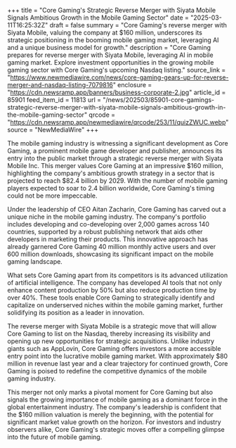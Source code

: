 +++
title = "Core Gaming's Strategic Reverse Merger with Siyata Mobile Signals Ambitious Growth in the Mobile Gaming Sector"
date = "2025-03-11T16:25:32Z"
draft = false
summary = "Core Gaming's reverse merger with Siyata Mobile, valuing the company at $160 million, underscores its strategic positioning in the booming mobile gaming market, leveraging AI and a unique business model for growth."
description = "Core Gaming prepares for reverse merger with Siyata Mobile, leveraging AI in mobile gaming market. Explore investment opportunities in the growing mobile gaming sector with Core Gaming's upcoming Nasdaq listing."
source_link = "https://www.newmediawire.com/news/core-gaming-gears-up-for-reverse-merger-and-nasdaq-listing-7079816"
enclosure = "https://cdn.newsramp.app/banners/business-corporate-2.jpg"
article_id = 85901
feed_item_id = 11813
url = "/news/202503/85901-core-gamings-strategic-reverse-merger-with-siyata-mobile-signals-ambitious-growth-in-the-mobile-gaming-sector"
qrcode = "https://cdn.newsramp.app/newmediawire/qrcode/253/11/quizZWUC.webp"
source = "NewMediaWire"
+++

<p>The mobile gaming industry is witnessing a significant development as Core Gaming, a prominent mobile game developer and publisher, announces its entry into the public market through a strategic reverse merger with Siyata Mobile Inc. This merger values Core Gaming at an impressive $160 million, highlighting the company's ambitious growth strategy in a sector that is projected to reach $82.4 billion by 2029. With the number of mobile gaming players expected to soar to 2.4 billion worldwide, Core Gaming's timing could not be more impeccable.</p><p>Under the leadership of CEO Aitan Zacharin, Core Gaming has carved out a unique niche in the mobile gaming industry. The company's portfolio includes developing and co-developing over 2,000 games across 140 countries, supported by a robust publishing network that aids other developers in marketing their products. This innovative approach has already garnered Core Gaming 40 million monthly active users and over 600 million downloads, showcasing its significant impact on the mobile gaming landscape.</p><p>What sets Core Gaming apart from its competitors is its advanced utilization of artificial intelligence. The company has developed AI tools that not only enhance content production by 50% but also reduce production time by over 40%. These tools enable Core Gaming to strategically identify and capitalize on underserved niches within the mobile gaming market, further solidifying its position as a leader in innovation.</p><p>The reverse merger with Siyata Mobile is a strategic move that will allow Core Gaming to list on the Nasdaq, thereby increasing its visibility and opening up new opportunities for strategic acquisitions. Unlike industry giants such as AppLovin, Core Gaming offers investors a more accessible entry point into the lucrative mobile gaming market. With approximately $80 million in revenue last year and a clear trajectory for continued growth, Core Gaming is poised to redefine the competitive dynamics of the mobile gaming industry.</p><p>This merger not only marks a pivotal moment for Core Gaming but also signals the growing importance of mobile gaming as a dominant force in the global entertainment industry. The company's leadership is confident that the $160 million valuation is merely the beginning, with the potential for significant market value growth on the horizon. For investors and industry observers alike, Core Gaming's strategic moves offer a compelling glimpse into the future of mobile gaming.</p>